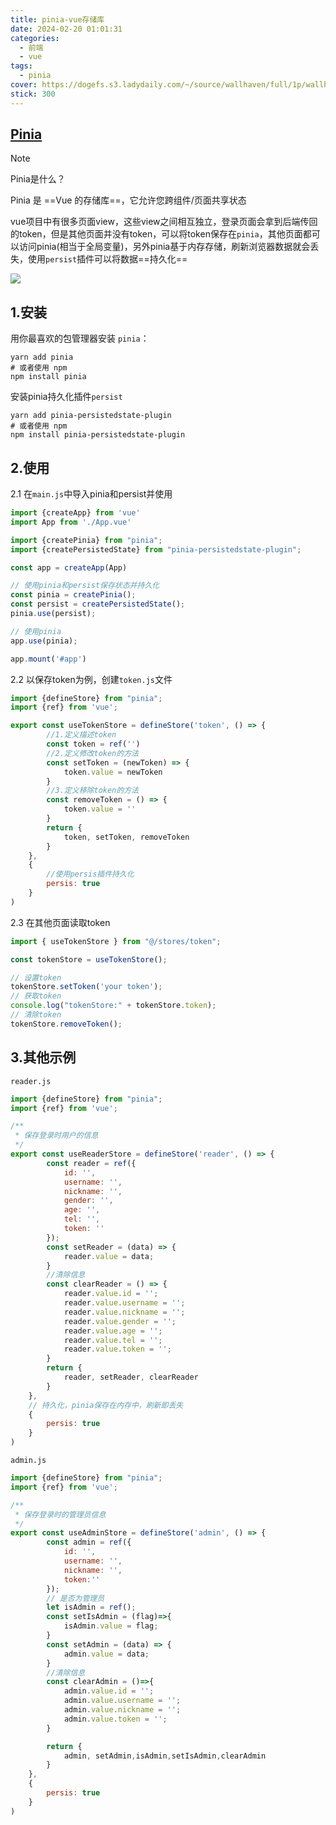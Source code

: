 ```yaml
---
title: pinia-vue存储库
date: 2024-02-20 01:01:31
categories: 
  - 前端
  - vue
tags:
  - pinia
cover: https://dogefs.s3.ladydaily.com/~/source/wallhaven/full/1p/wallhaven-1p2zj3.jpg?w=2560&h=1440&fmt=webp
stick: 300
---
```


## [Pinia](https://pinia.web3doc.top/)

> [!note] 
>
> Pinia是什么？
>
> Pinia 是 ==Vue 的存储库==，它允许您跨组件/页面共享状态
>
> vue项目中有很多页面view，这些view之间相互独立，登录页面会拿到后端传回的token，但是其他页面并没有token，可以将token保存在`pinia`，其他页面都可以访问pinia(相当于全局变量)，另外pinia基于内存存储，刷新浏览器数据就会丢失，使用`persist`插件可以将数据==持久化==

![](https://gitee.com/clibin/image-bed/raw/master/202402201151223.png)

## 1.安装

用你最喜欢的包管理器安装 `pinia`：

```shell
yarn add pinia
# 或者使用 npm
npm install pinia
```

安装pinia持久化插件`persist`

```shell
yarn add pinia-persistedstate-plugin
# 或者使用 npm
npm install pinia-persistedstate-plugin
```

## 2.使用

2.1 在`main.js`中导入pinia和persist并使用

```js
import {createApp} from 'vue'
import App from './App.vue'

import {createPinia} from "pinia";
import {createPersistedState} from "pinia-persistedstate-plugin";

const app = createApp(App)

// 使用pinia和persist保存状态并持久化
const pinia = createPinia();
const persist = createPersistedState();
pinia.use(persist);

// 使用pinia
app.use(pinia);

app.mount('#app')
```

2.2 以保存token为例，创建`token.js`文件

```js
import {defineStore} from "pinia";
import {ref} from 'vue';

export const useTokenStore = defineStore('token', () => {
        //1.定义描述token
        const token = ref('')
        //2.定义修改token的方法
        const setToken = (newToken) => {
            token.value = newToken
        }
        //3.定义移除token的方法
        const removeToken = () => {
            token.value = ''
        }
        return {
            token, setToken, removeToken
        }
    },
    {
        //使用persis插件持久化
        persis: true
    }
)
```

2.3 在其他页面读取token

```js
import { useTokenStore } from "@/stores/token";

const tokenStore = useTokenStore();

// 设置token
tokenStore.setToken('your token');
// 获取token
console.log("tokenStore:" + tokenStore.token);
// 清除token
tokenStore.removeToken();
```

## 3.其他示例

`reader.js`

```js
import {defineStore} from "pinia";
import {ref} from 'vue';

/**
 * 保存登录时用户的信息
 */
export const useReaderStore = defineStore('reader', () => {
        const reader = ref({
            id: '',
            username: '',
            nickname: '',
            gender: '',
            age: '',
            tel: '',
            token: ''
        });
        const setReader = (data) => {
            reader.value = data;
        }
        //清除信息
        const clearReader = () => {
            reader.value.id = '';
            reader.value.username = '';
            reader.value.nickname = '';
            reader.value.gender = '';
            reader.value.age = '';
            reader.value.tel = '';
            reader.value.token = '';
        }
        return {
            reader, setReader, clearReader
        }
    },
    // 持久化，pinia保存在内存中，刷新即丢失
    {
        persis: true
    }
)
```

`admin.js`

```js
import {defineStore} from "pinia";
import {ref} from 'vue';

/**
 * 保存登录时的管理员信息
 */
export const useAdminStore = defineStore('admin', () => {
        const admin = ref({
            id: '',
            username: '',
            nickname: '',
            token:''
        });
        // 是否为管理员
        let isAdmin = ref();
        const setIsAdmin = (flag)=>{
            isAdmin.value = flag;
        }
        const setAdmin = (data) => {
            admin.value = data;
        }
        //清除信息
        const clearAdmin = ()=>{
            admin.value.id = '';
            admin.value.username = '';
            admin.value.nickname = '';
            admin.value.token = '';
        }

        return {
            admin, setAdmin,isAdmin,setIsAdmin,clearAdmin
        }
    },
    {
        persis: true
    }
)
```
